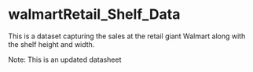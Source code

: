 # walmartRetail_Shelf_Data
This is a dataset capturing the sales at the retail giant Walmart along with the shelf height and width.

Note: This is an updated datasheet
